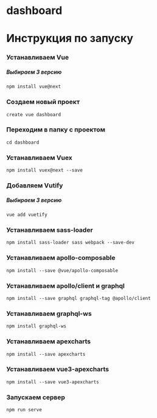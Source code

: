 # dashboard

# Инструкция по запуску

### Устанавливаем Vue
##### Выбираем 3 версию
```
npm install vue@next
```
### Создаем новый проект
```
create vue dashboard
```
### Переходим в папку с проектом
```
cd dashboard
```
### Устанавливаем Vuex
```
npm install vuex@next --save
```
### Добавляем Vutify
##### Выбираем 3 версию
```
vue add vuetify
```
### Устанавливаем sass-loader
```
npm install sass-loader sass webpack --save-dev
```
### Устанавливаем apollo-composable
```
npm install --save @vue/apollo-composable
```
### Устанавливаем apollo/client и graphql
```
npm install --save graphql graphql-tag @apollo/client
```
### Устанавливаем graphql-ws 
```
npm install graphql-ws 
```
### Устанавливаем apexcharts  
```
npm install --save apexcharts      
```
### Устанавливаем vue3-apexcharts 
```
npm install --save vue3-apexcharts 
```
### Запускаем сервер 
```
npm run serve 
```

